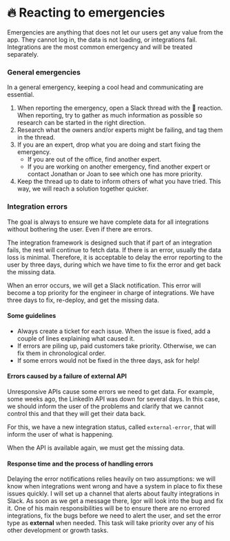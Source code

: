 # 🔥 Reacting to emergencies

Emergencies are anything that does not let our users get any value from the app. They cannot log in, the data is not loading, or integrations fail. Integrations are the most common emergency and will be treated separately.

### General emergencies

In a general emergency, keeping a cool head and communicating are essential.

1. When reporting the emergency, open a Slack thread with the 🚨 reaction. When reporting, try to gather as much information as possible so research can be started in the right direction.
2. Research what the owners and/or experts might be failing, and tag them in the thread.
3. If you are an expert, drop what you are doing and start fixing the emergency.
   * If you are out of the office, find another expert.
   * If you are working on another emergency, find another expert or contact Jonathan or Joan to see which one has more priority.
4. Keep the thread up to date to inform others of what you have tried. This way, we will reach a solution together quicker.

### Integration errors

The goal is always to ensure we have complete data for all integrations without bothering the user. Even if there are errors.

The integration framework is designed such that if part of an integration fails, the rest will continue to fetch data. If there is an error, usually the data loss is minimal. Therefore, it is acceptable to delay the error reporting to the user by three days, during which we have time to fix the error and get back the missing data.

When an error occurs, we will get a Slack notification. This error will become a top priority for the engineer in charge of integrations. We have three days to fix, re-deploy, and get the missing data.

#### Some guidelines

* Always create a ticket for each issue. When the issue is fixed, add a couple of lines explaining what caused it.
* If errors are piling up, paid customers take priority. Otherwise, we can fix them in chronological order.
* If some errors would not be fixed in the three days, ask for help!

#### Errors caused by a failure of external API

Unresponsive APIs cause some errors we need to get data. For example, some weeks ago, the LinkedIn API was down for several days. In this case, we should inform the user of the problems and clarify that we cannot control this and that they will get their data back.

For this, we have a new integration status, called `external-error`, that will inform the user of what is happening.

When the API is available again, we must get the missing data.

#### Response time and the process of handling errors

Delaying the error notifications relies heavily on two assumptions: we will know when integrations went wrong and have a system in place to fix these issues quickly. I will set up a channel that alerts about faulty integrations in Slack. As soon as we get a message there, Igor will look into the bug and fix it. One of his main responsibilities will be to ensure there are no errored integrations, fix the bugs before we need to alert the user, and set the error type as **external** when needed. This task will take priority over any of his other development or growth tasks.
